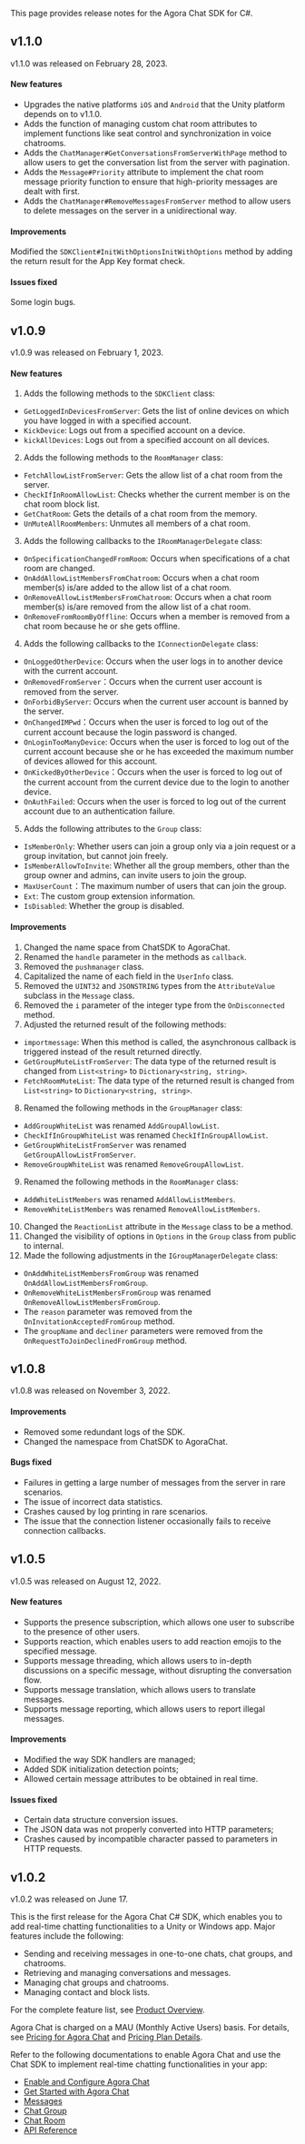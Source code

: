 This page provides release notes for the Agora Chat SDK for C#.

## v1.1.0

v1.1.0 was released on February 28, 2023.

#### New features

- Upgrades the native platforms `iOS` and `Android` that the Unity platform depends on to v1.1.0.
- Adds the function of managing custom chat room attributes to implement functions like seat control and synchronization in voice chatrooms.
- Adds the `ChatManager#GetConversationsFromServerWithPage` method to allow users to get the conversation list from the server with pagination.
- Adds the `Message#Priority` attribute to implement the chat room message priority function to ensure that high-priority messages are dealt with first.
- Adds the `ChatManager#RemoveMessagesFromServer` method to allow users to delete messages on the server in a unidirectional way.

#### Improvements

Modified the `SDKClient#InitWithOptionsInitWithOptions` method by adding the return result for the App Key format check.

#### Issues fixed

Some login bugs.

## v1.0.9

v1.0.9 was released on February 1, 2023.

#### New features

1. Adds the following methods to the `SDKClient` class:     
  - `GetLoggedInDevicesFromServer`: Gets the list of online devices on which you have logged in with a specified account.
  - `KickDevice`: Logs out from a specified account on a device.
  - `kickAllDevices`: Logs out from a specified account on all devices.
2. Adds the following methods to the `RoomManager` class: 
  - `FetchAllowListFromServer`: Gets the allow list of a chat room from the server.
  - `CheckIfInRoomAllowList`: Checks whether the current member is on the chat room block list.
  - `GetChatRoom`: Gets the details of a chat room from the memory.
  - `UnMuteAllRoomMembers`: Unmutes all members of a chat room.
3. Adds the following callbacks to the `IRoomManagerDelegate` class:
  - `OnSpecificationChangedFromRoom`: Occurs when specifications of a chat room are changed.
  - `OnAddAllowListMembersFromChatroom`: Occurs when a chat room member(s) is/are added to the allow list of a chat room.
  - `OnRemoveAllowListMembersFromChatroom`: Occurs when a chat room member(s) is/are removed from the allow list of a chat room.
  - `OnRemoveFromRoomByOffline`: Occurs when a member is removed from a chat room because he or she gets offline.             
4. Adds the following callbacks to the `IConnectionDelegate` class:
  - `OnLoggedOtherDevice`: Occurs when the user logs in to another device with the current account.
  - `OnRemovedFromServer`：Occurs when the current user account is removed from the server.
  - `OnForbidByServer`: Occurs when the current user account is banned by the server.
  - `OnChangedIMPwd`：Occurs when the user is forced to log out of the current account because the login password is changed.
  - `OnLoginTooManyDevice`:  Occurs when the user is forced to log out of the current account because she or he has exceeded the maximum number of devices allowed for this account.
  - `OnKickedByOtherDevice`：Occurs when the user is forced to log out of the current account from the current device due to the login to another device. 
  - `OnAuthFailed`: Occurs when the user is forced to log out of the current account due to an authentication failure.
5. Adds the following attributes to the `Group` class:           
  - `IsMemberOnly`: Whether users can join a group only via a join request or a group invitation, but cannot join freely. 
  - `IsMemberAllowToInvite`: Whether all the group members, other than the group owner and admins, can invite users to join the group.
  - `MaxUserCount`：The maximum number of users that can join the group.
  - `Ext`: The custom group extension information.
  - `IsDisabled`: Whether the group is disabled.     
              
#### Improvements

1. Changed the name space from ChatSDK to AgoraChat.
2. Renamed the `handle` parameter in the methods as `callback`.
3. Removed the `pushmanager` class.
4. Capitalized the name of each field in the `UserInfo` class.
5. Removed the `UINT32` and `JSONSTRING` types from the `AttributeValue` subclass in the `Message` class.
6. Removed the `i` parameter of the integer type from the `OnDisconnected` method.
7. Adjusted the returned result of the following methods:
  - `importmessage`: When this method is called, the asynchronous callback is triggered instead of the result returned directly.
  - `GetGroupMuteListFromServer`: The data type of the returned result is changed from `List<string>` to `Dictionary<string, string>`.
  - `FetchRoomMuteList`: The data type of the returned result is changed from `List<string>` to `Dictionary<string, string>`.
8. Renamed the following methods in the `GroupManager` class:
  - `AddGroupWhiteList` was renamed `AddGroupAllowList`.
  - `CheckIfInGroupWhiteList` was renamed `CheckIfInGroupAllowList`.
  - `GetGroupWhiteListFromServer` was renamed `GetGroupAllowListFromServer`.
  - `RemoveGroupWhiteList` was renamed `RemoveGroupAllowList`.            
9. Renamed the following methods in the `RoomManager` class:
  - `AddWhiteListMembers` was renamed `AddAllowListMembers`.
  - `RemoveWhiteListMembers` was renamed `RemoveAllowListMembers`.                
10. Changed the `ReactionList` attribute in the `Message` class to be a method.           
11. Changed the visibility of options in `Options` in the `Group` class from public to internal.                 
12. Made the following adjustments in the `IGroupManagerDelegate` class:
  - `OnAddWhiteListMembersFromGroup` was renamed `OnAddAllowListMembersFromGroup`.
  - `OnRemoveWhiteListMembersFromGroup` was renamed `OnRemoveAllowListMembersFromGroup`.
  - The `reason` parameter was removed from the `OnInvitationAcceptedFromGroup` method.
  - The `groupName` and `decliner` parameters were removed from the `OnRequestToJoinDeclinedFromGroup` method.

## v1.0.8

v1.0.8 was released on November 3, 2022. 

#### Improvements

- Removed some redundant logs of the SDK.
- Changed the namespace from ChatSDK to AgoraChat.

#### Bugs fixed

- Failures in getting a large number of messages from the server in rare scenarios.
- The issue of incorrect data statistics.
- Crashes caused by log printing in rare scenarios.
- The issue that the connection listener occasionally fails to receive connection callbacks.

## v1.0.5

v1.0.5 was released on August 12, 2022.

#### New features

- Supports the presence subscription, which allows one user to subscribe to the presence of other users.
- Supports reaction, which enables users to add reaction emojis to the specified message.
- Supports message threading, which allows users to in-depth discussions on a specific message, without disrupting the conversation flow.
- Supports message translation, which allows users to translate messages.
- Supports message reporting, which allows users to report illegal messages.

#### Improvements

- Modified the way SDK handlers are managed;
- Added SDK initialization detection points;
- Allowed certain message attributes to be obtained in real time.

#### Issues fixed

- Certain data structure conversion issues.
- The JSON data was not properly converted into HTTP parameters;
- Crashes caused by incompatible character passed to parameters in HTTP requests.

## v1.0.2

v1.0.2 was released on June 17.

This is the first release for the Agora Chat C# SDK, which enables you to add real-time chatting functionalities to a Unity or Windows app. Major features include the following:

- Sending and receiving messages in one-to-one chats, chat groups, and chatrooms.
- Retrieving and managing conversations and messages.
- Managing chat groups and chatrooms.
- Managing contact and block lists.

For the complete feature list, see [Product Overview](./agora_chat_overview?platform=Unity).

Agora Chat is charged on a MAU (Monthly Active Users) basis. For details, see [Pricing for Agora Chat](./agora_chat_pricing?platform=Unity) and [Pricing Plan Details](./agora_chat_plan?platform=Unity).

Refer to the following documentations to enable Agora Chat and use the Chat SDK to implement real-time chatting functionalities in your app:

- [Enable and Configure Agora Chat](./enable_agora_chat?platform=Unity)
- [Get Started with Agora Chat](./agora-chat/agora_chat_get_started_unity?platform=Unity)
- [Messages](./agora_chat_message_overview?platform=Unity)
- [Chat Group](./agora_chat_group_overview?platform=Unity)
- [Chat Room](./agora_chat_chatroom_overview?platform=Unity)
- [API Reference](./agora-chat/API%20Reference/im_csharp/class_chat_s_d_k_1_1_s_d_k_client.html?transId=86800a60-e862-11ec-ba28-998741466f1a)